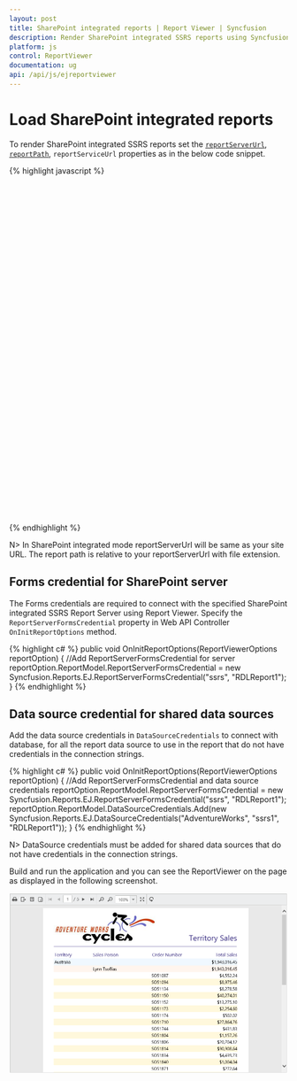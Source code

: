 ```yaml
---
layout: post
title: SharePoint integrated reports | Report Viewer | Syncfusion
description: Render SharePoint integrated SSRS reports using Syncfusion JavaScript Report Viewer.
platform: js
control: ReportViewer
documentation: ug
api: /api/js/ejreportviewer
---
```


# Load SharePoint integrated reports

To render SharePoint integrated SSRS reports set the [`reportServerUrl`](../api/ejreportviewer#members:reportserverurl), [`reportPath`](../api/ejreportviewer#members:reportpath), `reportServiceUrl` properties as in the below code snippet.

{% highlight javascript %}
    <div style="height: 100%; width: 100%;">
        <div style="height: 600px; width: 950px; min-height: 400px;" id="viewer"></div>
        <script type="text/javascript">
            $(function () {
                $("#viewer").ejReportViewer({
                    reportServiceUrl: "/api/ReportApi",
                    reportPath: "http://mvc.syncfusion.com/dev_report/SSRSSamples/Territory Sales.rdl",
                    reportServerUrl: "http://mvc.syncfusion.com/dev_report/reportserver"
                });
            });
        </script>
    </div>

{% endhighlight %}

N> In SharePoint integrated mode reportServerUrl will be same as your site URL.
The report path is relative to your reportServerUrl with file extension.

## Forms credential for SharePoint server
The Forms credentials are required to connect with the specified SharePoint integrated SSRS Report Server using Report Viewer. Specify the `ReportServerFormsCredential` property in Web API Controller `OnInitReportOptions` method.

{% highlight c# %}
public void OnInitReportOptions(ReportViewerOptions reportOption)
{
    //Add ReportServerFormsCredential for server
    reportOption.ReportModel.ReportServerFormsCredential = new Syncfusion.Reports.EJ.ReportServerFormsCredential("ssrs", "RDLReport1");
}
{% endhighlight %}


## Data source credential for shared data sources

Add the data source credentials in `DataSourceCredentials` to connect with database, for all the report data source to use in the report that do not have credentials in the connection strings.

{% highlight c# %}
public void OnInitReportOptions(ReportViewerOptions reportOption)
{
    //Add ReportServerFormsCredential and data source credentials
    reportOption.ReportModel.ReportServerFormsCredential = new Syncfusion.Reports.EJ.ReportServerFormsCredential("ssrs", "RDLReport1");
    reportOption.ReportModel.DataSourceCredentials.Add(new Syncfusion.Reports.EJ.DataSourceCredentials("AdventureWorks", "ssrs1", "RDLReport1"));
}
{% endhighlight %}

N> DataSource credentials must be added for shared data sources that do not have credentials in the connection strings.

Build and run the application and you can see the ReportViewer on the page as displayed in the following screenshot.

![SharePoint integrated SSRS report preview in Report Viewer](images/getting-started/territory-sales-report.png)
